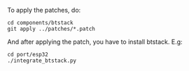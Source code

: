 To apply the patches, do:

```
cd components/btstack
git apply ../patches/*.patch
```

And after applying the patch, you have to install btstack. E.g:

```
cd port/esp32
./integrate_btstack.py
```
